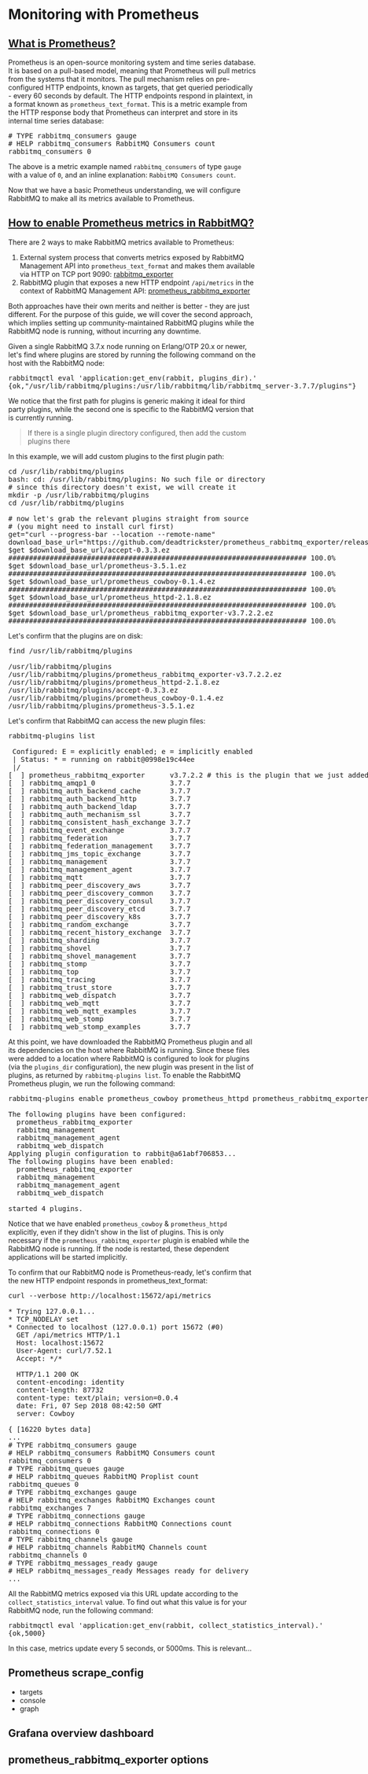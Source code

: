 # Monitoring with Prometheus

## <a id="what-is-prometheus" class="anchor" href="#what-is-prometheus">What is Prometheus?</a>

Prometheus is an open-source monitoring system and time series database.  It is
based on a pull-based model, meaning that Prometheus will pull metrics from the
systems that it monitors.  The pull mechanism relies on pre-configured HTTP
endpoints, known as targets, that get queried periodically - every 60 seconds
by default.  The HTTP endpoints respond in plaintext, in a format known as
`prometheus_text_format`.  This is a metric example from the HTTP response body
that Prometheus can interpret and store in its internal time series database:

<pre class="sourcecode sh">
# TYPE rabbitmq_consumers gauge
# HELP rabbitmq_consumers RabbitMQ Consumers count
rabbitmq_consumers 0
</pre>

The above is a metric example named `rabbitmq_consumers` of type `gauge` with a
value of `0`, and an inline explanation: `RabbitMQ Consumers count`.

Now that we have a basic Prometheus understanding, we will configure RabbitMQ
to make all its metrics available to Prometheus.

## <a id="enable-rabbitmq-prometheus-metrics" class="anchor" href="#enable-rabbitmq-prometheus-metrics">How to enable Prometheus metrics in RabbitMQ?</a>

There are 2 ways to make RabbitMQ metrics available to Prometheus:

1. External system process that converts metrics exposed by RabbitMQ Management
   API into `prometheus_text_format` and makes them available via HTTP on TCP
   port 9090: [rabbitmq_exporter](https://github.com/kbudde/rabbitmq_exporter)
1. RabbitMQ plugin that exposes a new HTTP endpoint `/api/metrics` in the
   context of RabbitMQ Management API:
   [prometheus_rabbitmq_exporter](https://github.com/deadtrickster/prometheus_rabbitmq_exporter)

Both approaches have their own merits and neither is better - they are just
different.  For the purpose of this guide, we will cover the second approach,
which implies setting up community-maintained RabbitMQ plugins while the
RabbitMQ node is running, without incurring any downtime.

Given a single RabbitMQ 3.7.x node running on Erlang/OTP 20.x or newer, let's
find where plugins are stored by running the following command on the host
with the RabbitMQ node:

<pre class="sourcecode sh">
rabbitmqctl eval 'application:get_env(rabbit, plugins_dir).'
{ok,"/usr/lib/rabbitmq/plugins:/usr/lib/rabbitmq/lib/rabbitmq_server-3.7.7/plugins"}
</pre>

We notice that the first path for plugins is generic making it ideal for third party plugins,
while the second one is specific to the RabbitMQ version that is currently running.

> If there is a single plugin directory configured, then add the custom plugins there

In this example, we will add custom plugins to the first plugin path:

<pre class="sourcecode sh">
cd /usr/lib/rabbitmq/plugins
bash: cd: /usr/lib/rabbitmq/plugins: No such file or directory
# since this directory doesn't exist, we will create it
mkdir -p /usr/lib/rabbitmq/plugins
cd /usr/lib/rabbitmq/plugins

# now let's grab the relevant plugins straight from source
# (you might need to install curl first)
get="curl --progress-bar --location --remote-name"
download_base_url="https://github.com/deadtrickster/prometheus_rabbitmq_exporter/releases/download/v3.7.2.2"
$get $download_base_url/accept-0.3.3.ez
######################################################################## 100.0%
$get $download_base_url/prometheus-3.5.1.ez
######################################################################## 100.0%
$get $download_base_url/prometheus_cowboy-0.1.4.ez
######################################################################## 100.0%
$get $download_base_url/prometheus_httpd-2.1.8.ez
######################################################################## 100.0%
$get $download_base_url/prometheus_rabbitmq_exporter-v3.7.2.2.ez
######################################################################## 100.0%
</pre>

Let's confirm that the plugins are on disk:

<pre class="sourcecode sh">
find /usr/lib/rabbitmq/plugins

/usr/lib/rabbitmq/plugins
/usr/lib/rabbitmq/plugins/prometheus_rabbitmq_exporter-v3.7.2.2.ez
/usr/lib/rabbitmq/plugins/prometheus_httpd-2.1.8.ez
/usr/lib/rabbitmq/plugins/accept-0.3.3.ez
/usr/lib/rabbitmq/plugins/prometheus_cowboy-0.1.4.ez
/usr/lib/rabbitmq/plugins/prometheus-3.5.1.ez
</pre>

Let's confirm that RabbitMQ can access the new plugin files:

<pre class="sourcecode sh">
rabbitmq-plugins list

 Configured: E = explicitly enabled; e = implicitly enabled
 | Status: * = running on rabbit@0998e19c44ee
 |/
[  ] prometheus_rabbitmq_exporter      v3.7.2.2 # this is the plugin that we just added
[  ] rabbitmq_amqp1_0                  3.7.7
[  ] rabbitmq_auth_backend_cache       3.7.7
[  ] rabbitmq_auth_backend_http        3.7.7
[  ] rabbitmq_auth_backend_ldap        3.7.7
[  ] rabbitmq_auth_mechanism_ssl       3.7.7
[  ] rabbitmq_consistent_hash_exchange 3.7.7
[  ] rabbitmq_event_exchange           3.7.7
[  ] rabbitmq_federation               3.7.7
[  ] rabbitmq_federation_management    3.7.7
[  ] rabbitmq_jms_topic_exchange       3.7.7
[  ] rabbitmq_management               3.7.7
[  ] rabbitmq_management_agent         3.7.7
[  ] rabbitmq_mqtt                     3.7.7
[  ] rabbitmq_peer_discovery_aws       3.7.7
[  ] rabbitmq_peer_discovery_common    3.7.7
[  ] rabbitmq_peer_discovery_consul    3.7.7
[  ] rabbitmq_peer_discovery_etcd      3.7.7
[  ] rabbitmq_peer_discovery_k8s       3.7.7
[  ] rabbitmq_random_exchange          3.7.7
[  ] rabbitmq_recent_history_exchange  3.7.7
[  ] rabbitmq_sharding                 3.7.7
[  ] rabbitmq_shovel                   3.7.7
[  ] rabbitmq_shovel_management        3.7.7
[  ] rabbitmq_stomp                    3.7.7
[  ] rabbitmq_top                      3.7.7
[  ] rabbitmq_tracing                  3.7.7
[  ] rabbitmq_trust_store              3.7.7
[  ] rabbitmq_web_dispatch             3.7.7
[  ] rabbitmq_web_mqtt                 3.7.7
[  ] rabbitmq_web_mqtt_examples        3.7.7
[  ] rabbitmq_web_stomp                3.7.7
[  ] rabbitmq_web_stomp_examples       3.7.7
</pre>

At this point, we have downloaded the RabbitMQ Prometheus plugin and all its dependencies on the host where RabbitMQ is running.
Since these files were added to a location where RabbitMQ is configured to look for plugins (via the `plugins_dir` configuration),
the new plugin was present in the list of plugins, as returned by `rabbitmq-plugins list`.
To enable the RabbitMQ Prometheus plugin, we run the following command:

<pre class="sourcecode sh">
rabbitmq-plugins enable prometheus_cowboy prometheus_httpd prometheus_rabbitmq_exporter

The following plugins have been configured:
  prometheus_rabbitmq_exporter
  rabbitmq_management
  rabbitmq_management_agent
  rabbitmq_web_dispatch
Applying plugin configuration to rabbit@a61abf706853...
The following plugins have been enabled:
  prometheus_rabbitmq_exporter
  rabbitmq_management
  rabbitmq_management_agent
  rabbitmq_web_dispatch

started 4 plugins.
</pre>

Notice that we have enabled `prometheus_cowboy` & `prometheus_httpd` explicitly, even if they didn't show in the list of plugins.
This is only necessary if the `prometheus_rabbitmq_exporter` plugin is enabled while the RabbitMQ node is running.
If the node is restarted, these dependent applications will be started implicitly.

To confirm that our RabbitMQ node is Prometheus-ready,
let's confirm that the new HTTP endpoint responds in prometheus_text_format:

<pre class="sourcecode sh">
curl --verbose http://localhost:15672/api/metrics

* Trying 127.0.0.1...
* TCP_NODELAY set
* Connected to localhost (127.0.0.1) port 15672 (#0)
  GET /api/metrics HTTP/1.1
  Host: localhost:15672
  User-Agent: curl/7.52.1
  Accept: */*

  HTTP/1.1 200 OK
  content-encoding: identity
  content-length: 87732
  content-type: text/plain; version=0.0.4
  date: Fri, 07 Sep 2018 08:42:50 GMT
  server: Cowboy

{ [16220 bytes data]
...
# TYPE rabbitmq_consumers gauge
# HELP rabbitmq_consumers RabbitMQ Consumers count
rabbitmq_consumers 0
# TYPE rabbitmq_queues gauge
# HELP rabbitmq_queues RabbitMQ Proplist count
rabbitmq_queues 0
# TYPE rabbitmq_exchanges gauge
# HELP rabbitmq_exchanges RabbitMQ Exchanges count
rabbitmq_exchanges 7
# TYPE rabbitmq_connections gauge
# HELP rabbitmq_connections RabbitMQ Connections count
rabbitmq_connections 0
# TYPE rabbitmq_channels gauge
# HELP rabbitmq_channels RabbitMQ Channels count
rabbitmq_channels 0
# TYPE rabbitmq_messages_ready gauge
# HELP rabbitmq_messages_ready Messages ready for delivery
...
</pre>

All the RabbitMQ metrics exposed via this URL update according to the `collect_statistics_interval` value.
To find out what this value is for your RabbitMQ node, run the following command:

<pre class="sourcecode sh">
rabbitmqctl eval 'application:get_env(rabbit, collect_statistics_interval).'
{ok,5000}
</pre>

In this case, metrics update every 5 seconds, or 5000ms. This is relevant...

## Prometheus scrape_config

* targets
* console
* graph

## Grafana overview dashboard

## prometheus_rabbitmq_exporter options
